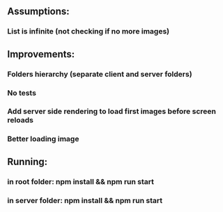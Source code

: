 ## Assumptions:
### List is infinite (not checking if no more images)

## Improvements:

### Folders hierarchy (separate client and server folders)
### No tests

### Add server side rendering to load first images before screen reloads

### Better loading image

## Running:

### in root folder: npm install && npm run start
### in server folder: npm install && npm run start
